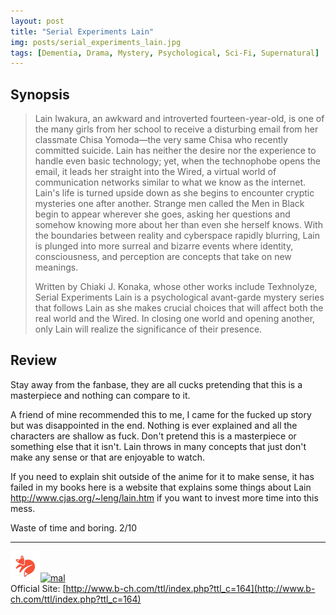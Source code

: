 ```yaml
---
layout: post
title: "Serial Experiments Lain"
img: posts/serial_experiments_lain.jpg 
tags: [Dementia, Drama, Mystery, Psychological, Sci-Fi, Supernatural]
---
```


## Synopsis
>Lain Iwakura, an awkward and introverted fourteen-year-old, is one of the many girls from her school to receive a disturbing email from her classmate Chisa Yomoda—the very same Chisa who recently committed suicide. Lain has neither the desire nor the experience to handle even basic technology; yet, when the technophobe opens the email, it leads her straight into the Wired, a virtual world of communication networks similar to what we know as the internet. Lain's life is turned upside down as she begins to encounter cryptic mysteries one after another. Strange men called the Men in Black begin to appear wherever she goes, asking her questions and somehow knowing more about her than even she herself knows. With the boundaries between reality and cyberspace rapidly blurring, Lain is plunged into more surreal and bizarre events where identity, consciousness, and perception are concepts that take on new meanings.
>
>Written by Chiaki J. Konaka, whose other works include Texhnolyze, Serial Experiments Lain is a psychological avant-garde mystery series that follows Lain as she makes crucial choices that will affect both the real world and the Wired. In closing one world and opening another, only Lain will realize the significance of their presence.

## Review
Stay away from the fanbase, they are all cucks pretending that this is a masterpiece and nothing can compare to it.

A friend of mine recommended this to me, I came for the fucked up story but was disappointed in the end. Nothing is ever explained and all the characters are shallow as fuck. Don't pretend this is a masterpiece or something else that it isn't. Lain throws in many concepts that just don't make any sense or that are enjoyable to watch.

If you need to explain shit outside of the anime for it to make sense, it has failed in my books here is a website that explains some things about Lain http://www.cjas.org/~leng/lain.htm if you want to invest more time into this mess.
   
Waste of time and boring. 2/10

---

[![kitsu](..\assets\img\kitsu.png)](https://kitsu.io/anime/serial-experiments-lain)[![mal](..\assets\img\mal.ico)](https://myanimelist.net/anime/339/Serial_Experiments_Lain)  
Official Site: [http://www.b-ch.com/ttl/index.php?ttl_c=164](http://www.b-ch.com/ttl/index.php?ttl_c=164)